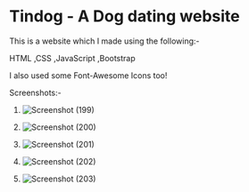 # Tindog - A Dog dating website

This is a website which I made using the following:-

HTML 
,CSS 
,JavaScript
,Bootstrap

I also used some Font-Awesome Icons too!

Screenshots:-

1. ![Screenshot (199)](https://user-images.githubusercontent.com/59218141/113492920-d453e400-94f8-11eb-8983-63c9c70115c8.png)
 
2. ![Screenshot (200)](https://user-images.githubusercontent.com/59218141/113492923-d61da780-94f8-11eb-8999-a8baebc6bd25.png)
 
3. ![Screenshot (201)](https://user-images.githubusercontent.com/59218141/113492924-d61da780-94f8-11eb-9ce3-58a942f0380f.png)

4. ![Screenshot (202)](https://user-images.githubusercontent.com/59218141/113492926-d6b63e00-94f8-11eb-8488-88737c884990.png)

5. ![Screenshot (203)](https://user-images.githubusercontent.com/59218141/113492927-d74ed480-94f8-11eb-923c-062629928ca6.png)


